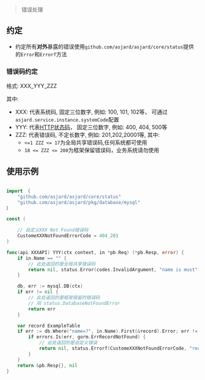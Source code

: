 > 错误处理

## 约定

- 约定所有**对外**暴露的错误使用`github.com/asjard/asjard/core/status`提供的`Error`和`Errorf`方法

### 错误码约定

格式: XXX_YYY_ZZZ

其中:

- XXX: 代表系统码, 固定三位数字, 例如: 100, 101, 102等， 可通过`asjard.service.instance.systemCode`配置
- YYY: 代表[HTTP状态码](https://developer.mozilla.org/zh-CN/docs/Web/HTTP/Status)， 固定三位数字, 例如: 400, 404, 500等
- ZZZ: 代表错误码, 不定长数字, 例如: 201,202,20001等, 其中:
  - `<=1 ZZZ <= 17`为全局共享错误码,任何系统都可使用
  - `18 <= ZZZ <= 200`为框架保留错误码，业务系统请勿使用

## 使用示例

```go

import （
	"github.com/asjard/asjard/core/status"
	"github.com/asjard/asjard/pkg/database/mysql"
）

const (

	// 自定义XXX Not Found错误码
	CustomeXXXNotFoundErrorCode = 404_201
)

func(api XXXAPI) YYY(ctx context, in *pb.Req) (*pb.Resp, error) {
	if in.Name == "" {
		// 此处返回的是全局共享错误码
		return nil, status.Error(codes.InvalidArgument, "name is must")
	}

	db, err := mysql.DB(ctx)
	if err != nil {
		// 此处返回的是框架保留的错误码
		// 同 status.DatabaseNotFoundError
		return err
	}

	var record ExampleTable
	if err := db.Where("name=?", in.Name).First(&record).Error; err != nil {
		if errors.Is(err, gorm.ErrRecordNotFound) {
			// 此处返回的是自定义错误
			return nil, status.Errorf(CustomeXXXNotFoundErrorCode, "recode %s not found", in.Name)
		}
	}
	return &pb.Resp{}, nil
}
```
